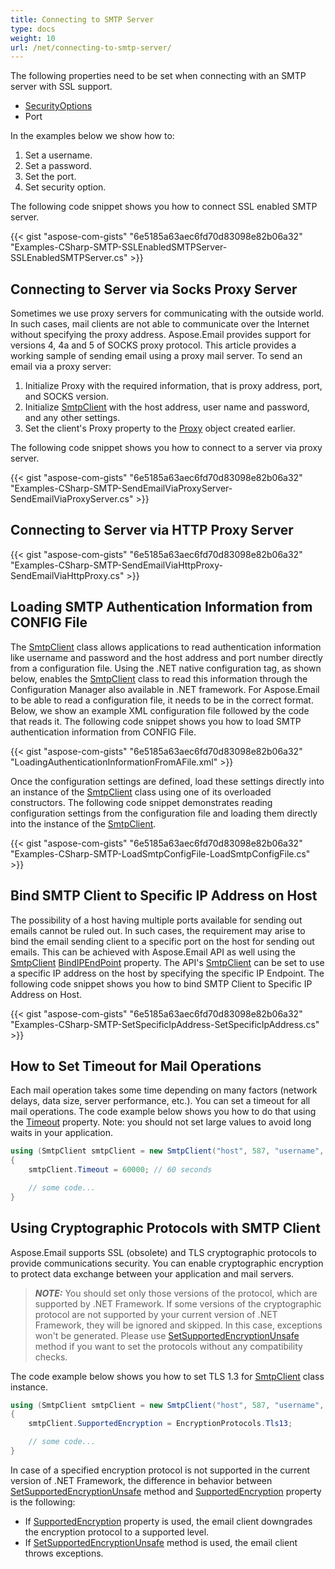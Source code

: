```yaml
---
title: Connecting to SMTP Server
type: docs
weight: 10
url: /net/connecting-to-smtp-server/
---
```



The following properties need to be set when connecting with an SMTP server with SSL support.

- [SecurityOptions](https://reference.aspose.com/email/net/aspose.email.clients/securityoptions/)
- Port

In the examples below we show how to:

1. Set a username.
1. Set a password.
1. Set the port.
1. Set security option.

The following code snippet shows you how to connect SSL enabled SMTP server.

{{< gist "aspose-com-gists" "6e5185a63aec6fd70d83098e82b06a32" "Examples-CSharp-SMTP-SSLEnabledSMTPServer-SSLEnabledSMTPServer.cs" >}}

## **Connecting to Server via Socks Proxy Server**

Sometimes we use proxy servers for communicating with the outside world. In such cases, mail clients are not able to communicate over the Internet without specifying the proxy address. Aspose.Email provides support for versions 4, 4a and 5 of SOCKS proxy protocol. This article provides a working sample of sending email using a proxy mail server. To send an email via a proxy server:

1. Initialize Proxy with the required information, that is proxy address, port, and SOCKS version.
1. Initialize [SmtpClient](https://reference.aspose.com/email/net/aspose.email.clients.smtp/smtpclient/) with the host address, user name and password, and any other settings.
1. Set the client's Proxy property to the [Proxy](https://reference.aspose.com/email/net/aspose.email.clients/proxy/) object created earlier.

The following code snippet shows you how to connect to a server via proxy server.

{{< gist "aspose-com-gists" "6e5185a63aec6fd70d83098e82b06a32" "Examples-CSharp-SMTP-SendEmailViaProxyServer-SendEmailViaProxyServer.cs" >}}

## **Connecting to Server via HTTP Proxy Server**

{{< gist "aspose-com-gists" "6e5185a63aec6fd70d83098e82b06a32" "Examples-CSharp-SMTP-SendEmailViaHttpProxy-SendEmailViaHttpProxy.cs" >}}

## **Loading SMTP Authentication Information from CONFIG File**

The [SmtpClient](https://reference.aspose.com/email/net/aspose.email.clients.smtp/smtpclient/) class allows applications to read authentication information like username and password and the host address and port number directly from a configuration file. Using the .NET native configuration tag, as shown below, enables the [SmtpClient](https://reference.aspose.com/email/net/aspose.email.clients.smtp/smtpclient/) class to read this information through the Configuration Manager also available in .NET framework. For Aspose.Email to be able to read a configuration file, it needs to be in the correct format. Below, we show an example XML configuration file followed by the code that reads it. The following code snippet shows you how to load SMTP authentication information from CONFIG File.

{{< gist "aspose-com-gists" "6e5185a63aec6fd70d83098e82b06a32" "LoadingAuthenticationInformationFromAFile.xml" >}}

Once the configuration settings are defined, load these settings directly into an instance of the [SmtpClient](https://reference.aspose.com/email/net/aspose.email.clients.smtp/smtpclient/) class using one of its overloaded constructors. The following code snippet demonstrates reading configuration settings from the configuration file and loading them directly into the instance of the [SmtpClient](https://reference.aspose.com/email/net/aspose.email.clients.smtp/smtpclient/).

{{< gist "aspose-com-gists" "6e5185a63aec6fd70d83098e82b06a32" "Examples-CSharp-SMTP-LoadSmtpConfigFile-LoadSmtpConfigFile.cs" >}}

## **Bind SMTP Client to Specific IP Address on Host**

The possibility of a host having multiple ports available for sending out emails cannot be ruled out. In such cases, the requirement may arise to bind the email sending client to a specific port on the host for sending out emails. This can be achieved with Aspose.Email API as well using the [SmtpClient](https://reference.aspose.com/email/net/aspose.email.clients.smtp/smtpclient/) [BindIPEndPoint](https://apireference.aspose.com/email/net/aspose.email.clients/emailclient/events/bindipendpoint) property. The API's [SmtpClient](https://reference.aspose.com/email/net/aspose.email.clients.smtp/smtpclient/) can be set to use a specific IP address on the host by specifying the specific IP Endpoint. The following code snippet shows you how to bind SMTP Client to Specific IP Address on Host.



{{< gist "aspose-com-gists" "6e5185a63aec6fd70d83098e82b06a32" "Examples-CSharp-SMTP-SetSpecificIpAddress-SetSpecificIpAddress.cs" >}}

## **How to Set Timeout for Mail Operations**

Each mail operation takes some time depending on many factors (network delays, data size, server performance, etc.). You can set a timeout for all mail operations. The code example below shows you how to do that using the [Timeout](https://reference.aspose.com/email/net/aspose.email.clients/emailclient/timeout/) property. Note: you should not set large values to avoid long waits in your application.

```csharp
using (SmtpClient smtpClient = new SmtpClient("host", 587, "username", "password", SecurityOptions.SSLExplicit))
{
    smtpClient.Timeout = 60000; // 60 seconds

    // some code...
}
```

## **Using Cryptographic Protocols with SMTP Client**

Aspose.Email supports SSL (obsolete) and TLS cryptographic protocols to provide communications security. You can enable cryptographic encryption to protect data exchange between your application and mail servers.

> **_NOTE:_**  You should set only those versions of the protocol, which are supported by .NET Framework. If some versions of the cryptographic protocol are not supported by your current version of .NET Framework, they will be ignored and skipped. In this case, exceptions won't be generated. Please use [SetSupportedEncryptionUnsafe](https://reference.aspose.com/email/net/aspose.email.clients/emailclient/setsupportedencryptionunsafe/#setsupportedencryptionunsafe) method if you want to set the protocols without any compatibility checks.

The code example below shows you how to set TLS 1.3 for [SmtpClient](https://reference.aspose.com/email/net/aspose.email.clients.smtp/smtpclient/) class instance.

```csharp
using (SmtpClient smtpClient = new SmtpClient("host", 587, "username", "password", SecurityOptions.SSLExplicit))
{
    smtpClient.SupportedEncryption = EncryptionProtocols.Tls13;

    // some code...
}
```

In case of a specified encryption protocol is not supported in the current version of .NET Framework, the difference in behavior between [SetSupportedEncryptionUnsafe](https://reference.aspose.com/email/net/aspose.email.clients/emailclient/setsupportedencryptionunsafe/#setsupportedencryptionunsafe) method and [SupportedEncryption](https://reference.aspose.com/email/net/aspose.email.clients/emailclient/supportedencryption/) property is the following:
- If [SupportedEncryption](https://reference.aspose.com/email/net/aspose.email.clients/emailclient/supportedencryption/) property is used, the email client downgrades the encryption protocol to a supported level.
- If [SetSupportedEncryptionUnsafe](https://reference.aspose.com/email/net/aspose.email.clients/emailclient/setsupportedencryptionunsafe/#setsupportedencryptionunsafe) method is used, the email client throws exceptions.
